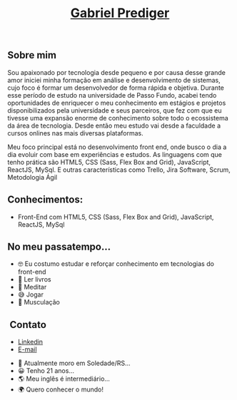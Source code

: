 # <h1 align="center" color="#008B8B"> <a href="https://www.linkedin.com/in/gabrielprediger/">Gabriel Prediger</a></h1>
 
## Sobre mim
Sou apaixonado por tecnologia desde pequeno e por causa desse grande amor iniciei minha formação em análise e desenvolvimento de sistemas, cujo foco é formar um desenvolvedor de forma rápida e objetiva. Durante esse período de estudo na universidade de Passo Fundo, acabei tendo oportunidades de enriquecer o meu conhecimento em estágios e projetos disponibilizados pela universidade e seus parceiros, que fez com que eu tivesse uma expansão enorme de conhecimento sobre todo o ecossistema da área de tecnologia. Desde então meu estudo vai desde a faculdade a cursos onlines nas mais diversas plataformas.

Meu foco principal está no desenvolvimento front end, onde busco o dia a dia evoluir com base em experiências e estudos. As linguagens com que tenho prática são HTML5, CSS (Sass, Flex Box and Grid), JavaScript, ReactJS, MySql. E outras características como Trello, Jira Software, Scrum, Metodologia Ágil 

## Conhecimentos:
- Front-End com HTML5, CSS (Sass, Flex Box and Grid), JavaScript, ReactJS, MySql


## No meu passatempo...
- 🤓 Eu costumo estudar e reforçar conhecimento em tecnologias do front-end
- 📕 Ler livros
- 🌻 Meditar
- 😅 Jogar
- 💪 Musculação



##  Contato
- <a href="https://www.linkedin.com/in/gabrielprediger/">Linkedin</a>
- <a href="mailto:gabrielprediger046@gmail.com">E-mail</a>
</div>

- 🏡 Atualmente moro em Soledade/RS...
- 😀 Tenho 21 anos...
- 🌎 Meu inglês é intermediário...
- 🌍 Quero conhecer o mundo! 
